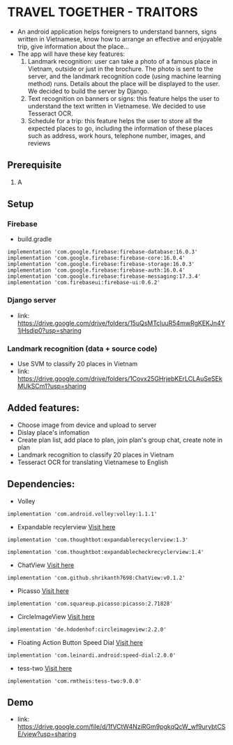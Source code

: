 # TRAVEL TOGETHER - TRAITORS
- An android application helps foreigners to understand banners, signs written in Vietnamese, know how to arrange an effective and enjoyable trip, give information about the place...
- The app will have these key features:
  1) Landmark recognition: user can take a photo of a famous place in Vietnam, outside or just in the brochure. The photo is sent to the server, and the landmark recognition code (using machine learning method) runs. Details about the place will be displayed to the user.    We decided to build the server by Django.
  2) Text recognition on banners or signs: this feature helps the user to understand the text written in Vietnamese. We decided to use Tesseract OCR.
  3) Schedule for a trip: this feature helps the user to store all the expected places to go, including the information of these places such as address, work hours, telephone number, images, and reviews

## Prerequisite
  1) A
## Setup

### Firebase

- build.gradle
```
implementation 'com.google.firebase:firebase-database:16.0.3'
implementation 'com.google.firebase:firebase-core:16.0.4'
implementation 'com.google.firebase:firebase-storage:16.0.3'
implementation 'com.google.firebase:firebase-auth:16.0.4'
implementation 'com.google.firebase:firebase-messaging:17.3.4'
implementation 'com.firebaseui:firebase-ui:0.6.2'
 ```
 
### Django server
- link: https://drive.google.com/drive/folders/15uQsMTcluuR54mwRgKEKJn4Y1jHsdip0?usp=sharing

### Landmark recognition (data + source code)
- Use SVM to classify 20 places in Vietnam
- link: https://drive.google.com/drive/folders/1Covx25GHrjebKErLCLAuSeSEkMUkSCm1?usp=sharing 

## Added features:  
- Choose image from device and upload to server
- Dislay place's infomation
- Create plan list, add place to plan, join plan's group chat, create note in plan
- Landmark recognition to classify 20 places in Vietnam
- Tesseract OCR for translating Vietnamese to English

## Dependencies:  
- Volley  
```
implementation 'com.android.volley:volley:1.1.1'
```
  
- Expandable recylerview
[Visit here](https://github.com/thoughtbot/expandable-recycler-view)  
```
implementation 'com.thoughtbot:expandablerecyclerview:1.3'
```
```
implementation 'com.thoughtbot:expandablecheckrecyclerview:1.4'
```

- ChatView
[Visit here](https://github.com/shrikanth7698/ChatView)
```
implementation 'com.github.shrikanth7698:ChatView:v0.1.2'
```

- Picasso
[Visit here](https://github.com/square/picasso)
```
implementation 'com.squareup.picasso:picasso:2.71828'
```

- CircleImageView
[Visit here](https://github.com/hdodenhof/CircleImageView)
```
implementation 'de.hdodenhof:circleimageview:2.2.0'
```

- Floating Action Button Speed Dial
[Visit here](https://github.com/leinardi/FloatingActionButtonSpeedDial)
```
implementation 'com.leinardi.android:speed-dial:2.0.0'
```

- tess-two
[Visit here](https://github.com/rmtheis/tess-two)
```
implementation 'com.rmtheis:tess-two:9.0.0'
```

## Demo
- link: https://drive.google.com/file/d/1fVCtW4NziRGm9pgkqQcW_wf9urybtCSE/view?usp=sharing
